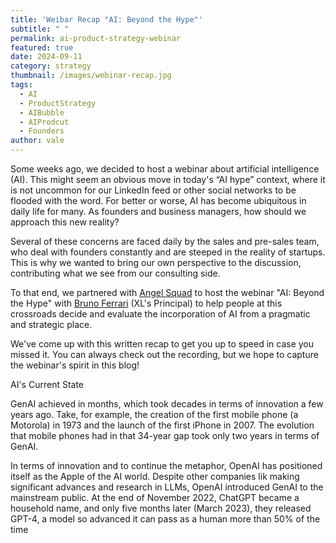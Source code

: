 ```yaml
---
title: 'Weibar Recap "AI: Beyond the Hype"'
subtitle: " "
permalink: ai-product-strategy-webinar
featured: true
date: 2024-09-11
category: strategy
thumbnail: /images/webinar-recap.jpg
tags:
  - AI
  - ProductStrategy
  - AIBubble
  - AIProdcut
  - Founders
author: vale
---
```

Some weeks ago, we decided to host a webinar about artificial intelligence (AI). This might seem an obvious move in today's “AI hype” context, where it is not uncommon for our LinkedIn feed or other social networks to be flooded with the word. For better or worse, AI has become ubiquitous in daily life for many. As founders and business managers, how should we approach this new reality?

Several of these concerns are faced daily by the sales and pre-sales team, who deal with founders constantly and are steeped in the reality of startups. This is why we wanted to bring our own perspective to the discussion, contributing what we see from our consulting side.

To that end, we partnered with [](https://www.notion.so/Webinar-recap-AI-Beyond-the-Hype-d5a659ae872b43a2b3973a0b741612e4?pvs=21)[Angel Squad](https://xmartlabs.com/angel-squad) to host the webinar "AI: Beyond the Hype" with [Bruno Ferrari](https://www.linkedin.com/in/brunoferrariuy/) (XL's Principal) to help people at this crossroads decide and evaluate the incorporation of AI from a pragmatic and strategic place.

We've come up with this written recap to get you up to speed in case you missed it. You can always check out the recording, but we hope to capture the webinar's spirit in this blog!

AI's Current State

GenAI achieved in months, which took decades in terms of innovation a few years ago. Take, for example, the creation of the first mobile phone (a Motorola) in 1973 and the launch of the first iPhone in 2007. The evolution that mobile phones had in that 34-year gap took only two years in terms of GenAI.  

In terms of innovation and to continue the metaphor, OpenAI has positioned itself as the Apple of the AI world. Despite other companies lik making significant advances and research in LLMs, OpenAI introduced GenAI to the mainstream public. At the end of November 2022, ChatGPT became a household name, and only five months later (March 2023), they released GPT-4, a model so advanced it can pass as a human more than 50% of the time